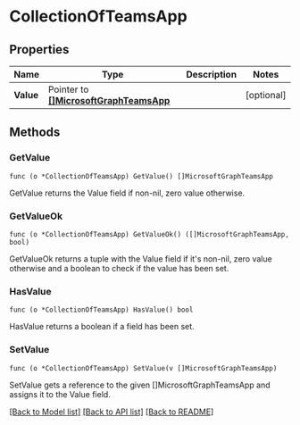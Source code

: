# CollectionOfTeamsApp

## Properties

Name | Type | Description | Notes
------------ | ------------- | ------------- | -------------
**Value** | Pointer to [**[]MicrosoftGraphTeamsApp**](microsoft.graph.teamsApp.md) |  | [optional] 

## Methods

### GetValue

`func (o *CollectionOfTeamsApp) GetValue() []MicrosoftGraphTeamsApp`

GetValue returns the Value field if non-nil, zero value otherwise.

### GetValueOk

`func (o *CollectionOfTeamsApp) GetValueOk() ([]MicrosoftGraphTeamsApp, bool)`

GetValueOk returns a tuple with the Value field if it's non-nil, zero value otherwise
and a boolean to check if the value has been set.

### HasValue

`func (o *CollectionOfTeamsApp) HasValue() bool`

HasValue returns a boolean if a field has been set.

### SetValue

`func (o *CollectionOfTeamsApp) SetValue(v []MicrosoftGraphTeamsApp)`

SetValue gets a reference to the given []MicrosoftGraphTeamsApp and assigns it to the Value field.


[[Back to Model list]](../README.md#documentation-for-models) [[Back to API list]](../README.md#documentation-for-api-endpoints) [[Back to README]](../README.md)


